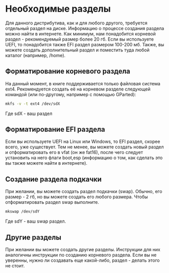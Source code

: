 # Необходимые разделы
Для данного дистрибутива, как и для любого другого, требуется отдельный раздел на диске.
Информацию о процессе создания раздела можно найти в интернете.
Как минимум, нам понадобится корневой раздел - рекомендуемый размер более 20 гб.
Если вы используете UEFI, то понадобится также EFI раздел размером 100-200 мб.
Также, вы можете создать дополнительный раздел и поместить туда любой каталог (например, /home).
## Форматирование корневого раздела
На данный момент, в книге поддерживается только файловая система ext4.
Рекомендуется создать её на корневом разделе следующей командой (или по-другому, например с помощью GParted): 
```bash
mkfs -v -t ext4 /dev/sdX
```
Где sdX - ваш раздел
  
## Форматирование EFI раздела
Если вы используете UEFI на Linux или Windows, то EFI раздел, скорее всего, уже существует.
Тем не менее, вы можете создать новый раздел и отформатировать его в vfat (он же fat16), после чего следует установить на него флаги boot,esp (информацию о том, как сделать это вы также можете найти в интернете).

## Создание раздела подкачки

При желании, вы можете создать раздел подкачки (swap).
Обычно, его размер - 2 гб, но вы можете создать его любого размера.
Чтобы отформатировать раздел swap выполните.

```bash
mkswap /dev/sdY
```
Где sdY - ваш swap раздел.

## Другие разделы
При желании вы можете создать другие разделы. Инструкции для них аналогичны инструкции по созданию корневого раздела.
Если вы не уверенны, нужно ли создавать еще какой-либо, раздел - делать этого не стоит.
